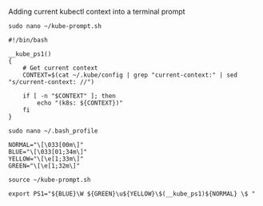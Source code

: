 Adding current kubectl context into a terminal prompt

`sudo nano ~/kube-prompt.sh`

```
#!/bin/bash

__kube_ps1()
{
    # Get current context
    CONTEXT=$(cat ~/.kube/config | grep "current-context:" | sed "s/current-context: //")

    if [ -n "$CONTEXT" ]; then
        echo "(k8s: ${CONTEXT})"
    fi
}
```


`sudo nano ~/.bash_profile`

```
NORMAL="\[\033[00m\]"
BLUE="\[\033[01;34m\]"
YELLOW="\[\e[1;33m\]"
GREEN="\[\e[1;32m\]"

source ~/kube-prompt.sh

export PS1="${BLUE}\W ${GREEN}\u${YELLOW}\$(__kube_ps1)${NORMAL} \$ "
```




